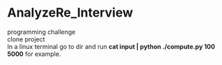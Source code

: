 # AnalyzeRe_Interview  
programming challenge  
clone project  
In a linux terminal go to dir and run <b>cat input | python ./compute.py 100 5000</b> for example.

